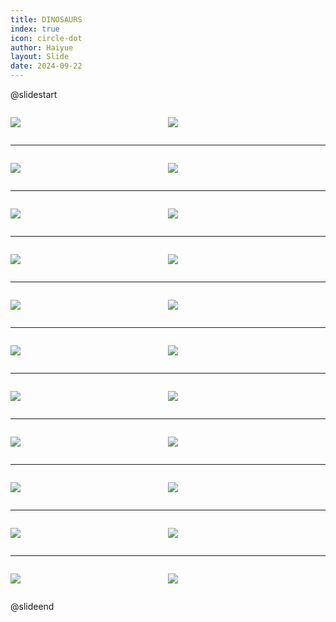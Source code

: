 ```yaml
---
title: DINOSAURS
index: true
icon: circle-dot
author: Haiyue
layout: Slide
date: 2024-09-22
---
```

 
@slidestart

<div style="display:flex">
<div style="flex:1">

![](https://raw.githubusercontent.com/yclord/reading/refs/heads/master/english/Level-N/DINOSAURS/001.webp)
</div>
<div style="flex:1">

![](https://raw.githubusercontent.com/yclord/reading/refs/heads/master/english/Level-N/DINOSAURS/002.webp)
</div>
</div>

---

<div style="display:flex">
<div style="flex:1">

![](https://raw.githubusercontent.com/yclord/reading/refs/heads/master/english/Level-N/DINOSAURS/003.webp)
</div>
<div style="flex:1">

![](https://raw.githubusercontent.com/yclord/reading/refs/heads/master/english/Level-N/DINOSAURS/004.webp)
</div>
</div>

---

<div style="display:flex">
<div style="flex:1">

![](https://raw.githubusercontent.com/yclord/reading/refs/heads/master/english/Level-N/DINOSAURS/005.webp)
</div>
<div style="flex:1">

![](https://raw.githubusercontent.com/yclord/reading/refs/heads/master/english/Level-N/DINOSAURS/006.webp)
</div>
</div>

---

<div style="display:flex">
<div style="flex:1">

![](https://raw.githubusercontent.com/yclord/reading/refs/heads/master/english/Level-N/DINOSAURS/007.webp)
</div>
<div style="flex:1">

![](https://raw.githubusercontent.com/yclord/reading/refs/heads/master/english/Level-N/DINOSAURS/008.webp)
</div>
</div>

---

<div style="display:flex">
<div style="flex:1">

![](https://raw.githubusercontent.com/yclord/reading/refs/heads/master/english/Level-N/DINOSAURS/009.webp)
</div>
<div style="flex:1">

![](https://raw.githubusercontent.com/yclord/reading/refs/heads/master/english/Level-N/DINOSAURS/010.webp)
</div>
</div>

---

<div style="display:flex">
<div style="flex:1">

![](https://raw.githubusercontent.com/yclord/reading/refs/heads/master/english/Level-N/DINOSAURS/011.webp)
</div>
<div style="flex:1">

![](https://raw.githubusercontent.com/yclord/reading/refs/heads/master/english/Level-N/DINOSAURS/012.webp)
</div>
</div>

---

<div style="display:flex">
<div style="flex:1">

![](https://raw.githubusercontent.com/yclord/reading/refs/heads/master/english/Level-N/DINOSAURS/013.webp)
</div>
<div style="flex:1">

![](https://raw.githubusercontent.com/yclord/reading/refs/heads/master/english/Level-N/DINOSAURS/014.webp)
</div>
</div>

---

<div style="display:flex">
<div style="flex:1">

![](https://raw.githubusercontent.com/yclord/reading/refs/heads/master/english/Level-N/DINOSAURS/015.webp)
</div>
<div style="flex:1">

![](https://raw.githubusercontent.com/yclord/reading/refs/heads/master/english/Level-N/DINOSAURS/016.webp)
</div>
</div>

---

<div style="display:flex">
<div style="flex:1">

![](https://raw.githubusercontent.com/yclord/reading/refs/heads/master/english/Level-N/DINOSAURS/017.webp)
</div>
<div style="flex:1">

![](https://raw.githubusercontent.com/yclord/reading/refs/heads/master/english/Level-N/DINOSAURS/018.webp)
</div>
</div>

---

<div style="display:flex">
<div style="flex:1">

![](https://raw.githubusercontent.com/yclord/reading/refs/heads/master/english/Level-N/DINOSAURS/019.webp)
</div>
<div style="flex:1">

![](https://raw.githubusercontent.com/yclord/reading/refs/heads/master/english/Level-N/DINOSAURS/020.webp)
</div>
</div>

---

<div style="display:flex">
<div style="flex:1">

![](https://raw.githubusercontent.com/yclord/reading/refs/heads/master/english/Level-N/DINOSAURS/021.webp)
</div>
<div style="flex:1">

![](https://raw.githubusercontent.com/yclord/reading/refs/heads/master/english/Level-N/DINOSAURS/022.webp)
</div>
</div>

@slideend